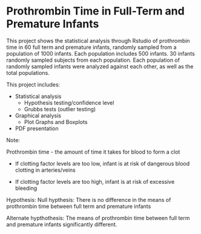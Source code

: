﻿# Prothrombin Time in Full-Term and Premature Infants
 
This project shows the statistical analysis through Rstudio of prothrombin time in 60 full term and premature infants, randomly sampled from a population of 1000 infants. Each population includes 500 infants. 30 infants randomly sampled subjects from each population. Each population of randomly sampled infants were analyzed against each other, as well as the total populations.
 
This project includes:
  - Statistical analysis
     - Hypothesis testing/confidence level
     - Grubbs tests (outlier testing)
  - Graphical analysis
     - Plot Graphs and Boxplots
 - PDF presentation
 
Note:  
  
  Prothrombin time - the amount of time it takes for blood to form a clot
   
   - If clotting factor levels are too low, infant is at risk of dangerous blood clotting in arteries/veins
   
   - If clotting factor levels are too high, infant is at risk of excessive bleeding
    
Hypothesis:
  Null hypthesis: There is no difference in the means of prothrombin time between full term and premature infants

  Alternate hypthothesis: The means of prothrombin time between full term and premature infants significantly different.
